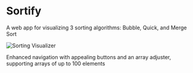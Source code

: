 # Sortify
 A web app for visualizing 3 sorting algorithms: Bubble, Quick, and Merge Sort
 
 ![Sorting Visualizer](https://github.com/Hithysh/Sortify/blob/main/sortingvisualizer.png)
 
 Enhanced navigation with appealing buttons and an array adjuster, supporting arrays of up to 100 elements
